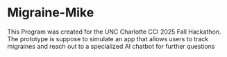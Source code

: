 # Migraine-Mike
This Program was created for the UNC Charlotte CCI 2025 Fall Hackathon. The prototype is suppose to simulate an app that allows users to track migraines and reach out to a specialized AI chatbot for further questions
